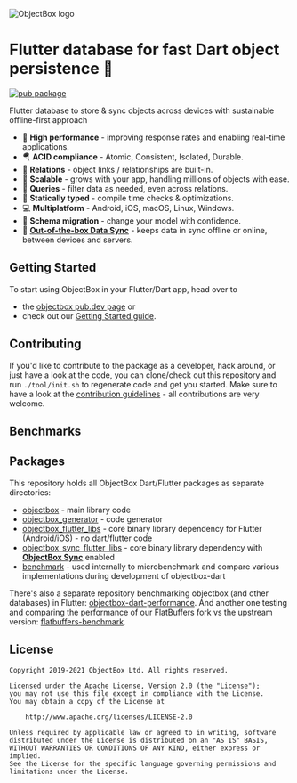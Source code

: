 ![ObjectBox logo](https://raw.githubusercontent.com/objectbox/objectbox-java/master/logo.png)

# Flutter database for fast Dart object persistence 💙

[![pub package](https://img.shields.io/pub/v/objectbox.svg)](https://pub.dev/packages/objectbox)

Flutter database to store & sync objects across devices with sustainable offline-first approach

* 🏁 **High performance** - improving response rates and enabling real-time applications.
* 🪂 **ACID compliance** - Atomic, Consistent, Isolated, Durable.
* 🔗 **Relations** - object links / relationships are built-in.
* 🌱 **Scalable** - grows with your app, handling millions of objects with ease.
* 💐 **Queries** - filter data as needed, even across relations.
* 🦮 **Statically typed** - compile time checks & optimizations.
* 💻 **Multiplatform** - Android, iOS, macOS, Linux, Windows.
* 📃 **Schema migration** - change your model with confidence.
* 👥 [**Out-of-the-box Data Sync**](https://objectbox.io/sync/) - keeps data in sync offline or online, between devices and servers.

## Getting Started 

To start using ObjectBox in your Flutter/Dart app, head over to
* the [objectbox pub.dev page](https://pub.dev/packages/objectbox) or
* check out our [Getting Started guide](https://docs.objectbox.io/getting-started).

## Contributing 

If you'd like to contribute to the package as a developer, hack around, or just have a look at the code, you can 
clone/check out this repository and run `./tool/init.sh` to regenerate code and get you started. Make sure to have a
look at the [contribution guidelines](CONTRIBUTING.md) - all contributions are very welcome.

## Benchmarks


## Packages

This repository holds all ObjectBox Dart/Flutter packages as separate directories:

* [objectbox](objectbox) - main library code
* [objectbox_generator](generator) - code generator
* [objectbox_flutter_libs](flutter_libs) - core binary library dependency for Flutter (Android/iOS) - no dart/flutter code
* [objectbox_sync_flutter_libs](sync_flutter_libs) - core binary library dependency with [**ObjectBox Sync**](https://objectbox.io/sync/) enabled
* [benchmark](benchmark) - used internally to microbenchmark and compare various implementations during development of objectbox-dart

There's also a separate repository benchmarking objectbox (and other databases) in Flutter: 
[objectbox-dart-performance](https://github.com/objectbox/objectbox-dart-performance). And another one testing and 
comparing the performance of our FlatBuffers fork vs the upstream version: [flatbuffers-benchmark](https://github.com/objectbox/flatbuffers-benchmark).

## License

```text
Copyright 2019-2021 ObjectBox Ltd. All rights reserved.

Licensed under the Apache License, Version 2.0 (the "License");
you may not use this file except in compliance with the License.
You may obtain a copy of the License at

    http://www.apache.org/licenses/LICENSE-2.0

Unless required by applicable law or agreed to in writing, software
distributed under the License is distributed on an "AS IS" BASIS,
WITHOUT WARRANTIES OR CONDITIONS OF ANY KIND, either express or implied.
See the License for the specific language governing permissions and
limitations under the License.
```
